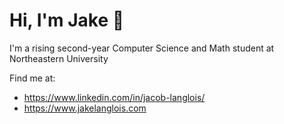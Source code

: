 # Hi, I'm Jake 👋


I'm a rising second-year Computer Science and Math student at Northeastern University

Find me at:
- https://www.linkedin.com/in/jacob-langlois/
- https://www.jakelanglois.com


